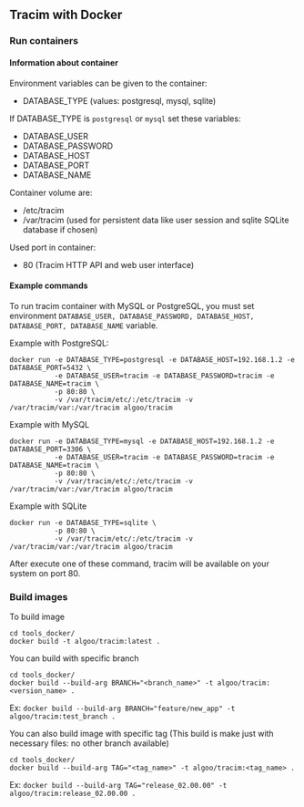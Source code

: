 ## Tracim with Docker

### Run containers

#### Information about container

Environment variables can be given to the container:

* DATABASE_TYPE (values: postgresql, mysql, sqlite)

If DATABASE_TYPE is `postgresql` or `mysql` set these variables:

* DATABASE_USER
* DATABASE_PASSWORD
* DATABASE_HOST
* DATABASE_PORT
* DATABASE_NAME

Container volume are:

* /etc/tracim
* /var/tracim (used for persistent data like user session and sqlite SQLite database if chosen)

Used port in container:

* 80 (Tracim HTTP API and web user interface)

#### Example commands

To run tracim container with MySQL or PostgreSQL, you must set environment ``DATABASE_USER, DATABASE_PASSWORD, DATABASE_HOST, DATABASE_PORT, DATABASE_NAME`` variable.

Example with PostgreSQL:

    docker run -e DATABASE_TYPE=postgresql -e DATABASE_HOST=192.168.1.2 -e DATABASE_PORT=5432 \
               -e DATABASE_USER=tracim -e DATABASE_PASSWORD=tracim -e DATABASE_NAME=tracim \
               -p 80:80 \
               -v /var/tracim/etc/:/etc/tracim -v /var/tracim/var:/var/tracim algoo/tracim

Example with MySQL

    docker run -e DATABASE_TYPE=mysql -e DATABASE_HOST=192.168.1.2 -e DATABASE_PORT=3306 \
               -e DATABASE_USER=tracim -e DATABASE_PASSWORD=tracim -e DATABASE_NAME=tracim \
               -p 80:80 \
               -v /var/tracim/etc/:/etc/tracim -v /var/tracim/var:/var/tracim algoo/tracim

Example with SQLite

    docker run -e DATABASE_TYPE=sqlite \
               -p 80:80 \
               -v /var/tracim/etc/:/etc/tracim -v /var/tracim/var:/var/tracim algoo/tracim

After execute one of these command, tracim will be available on your system on port 80.

### Build images

To build image

    cd tools_docker/
    docker build -t algoo/tracim:latest .

You can build with specific branch

    cd tools_docker/
    docker build --build-arg BRANCH="<branch_name>" -t algoo/tracim:<version_name> .

Ex: `docker build --build-arg BRANCH="feature/new_app" -t algoo/tracim:test_branch .`
    
You can also build image with specific tag (This build is make just with necessary files: no other branch available)

    cd tools_docker/
    docker build --build-arg TAG="<tag_name>" -t algoo/tracim:<tag_name> .
    
Ex: `docker build --build-arg TAG="release_02.00.00" -t algoo/tracim:release_02.00.00 .`
